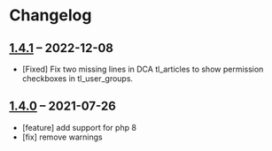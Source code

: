 # Changelog
[//]: <> (
Types of changes
    Added for new Addeds.
    Changed for changes in existing functionality.
    Deprecated for soon-to-be removed Addeds.
    Removed for now removed Addeds.
    Fixed for any bug fixes.
    Security in case of vulnerabilities.
)

## [1.4.1](https://github.com/pdir/contao-theme-helper-bundle/tree/4.x) – 2022-12-08
- [Fixed] Fix two missing lines in DCA tl_articles to show permission checkboxes in tl_user_groups.

## [1.4.0](https://github.com/pdir/contao-theme-helper-bundle/tree/1.4.0) – 2021-07-26

- [feature] add support for php 8
- [fix] remove warnings
